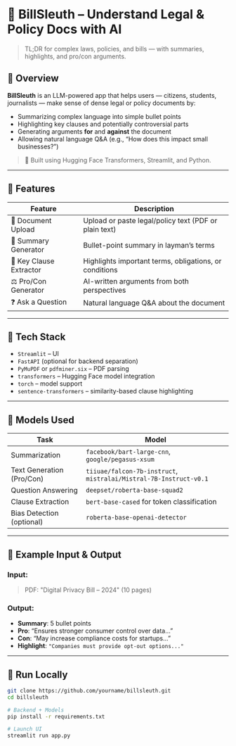 # 🧾 BillSleuth – Understand Legal & Policy Docs with AI

> TL;DR for complex laws, policies, and bills — with summaries, highlights, and pro/con arguments.

## 🚀 Overview

**BillSleuth** is an LLM-powered app that helps users — citizens, students, journalists — make sense of dense legal or policy documents by:
- Summarizing complex language into simple bullet points
- Highlighting key clauses and potentially controversial parts
- Generating arguments **for** and **against** the document
- Allowing natural language Q&A (e.g., “How does this impact small businesses?”)

> 📌 Built using Hugging Face Transformers, Streamlit, and Python.

---

## 🧠 Features

| Feature                | Description |
|------------------------|-------------|
| 📄 Document Upload     | Upload or paste legal/policy text (PDF or plain text) |
| 📝 Summary Generator   | Bullet-point summary in layman’s terms |
| 🧩 Key Clause Extractor| Highlights important terms, obligations, or conditions |
| ⚖️ Pro/Con Generator   | AI-written arguments from both perspectives |
| ❓ Ask a Question       | Natural language Q&A about the document |

---

## 🔧 Tech Stack

- `Streamlit` – UI
- `FastAPI` (optional for backend separation)
- `PyMuPDF` or `pdfminer.six` – PDF parsing
- `transformers` – Hugging Face model integration
- `torch` – model support
- `sentence-transformers` – similarity-based clause highlighting

---

## 🤖 Models Used

| Task | Model |
|------|-------|
| Summarization | `facebook/bart-large-cnn`, `google/pegasus-xsum` |
| Text Generation (Pro/Con) | `tiiuae/falcon-7b-instruct`, `mistralai/Mistral-7B-Instruct-v0.1` |
| Question Answering | `deepset/roberta-base-squad2` |
| Clause Extraction | `bert-base-cased` for token classification |
| Bias Detection (optional) | `roberta-base-openai-detector` |

---

## 🔄 Example Input & Output

### Input:
> PDF: "Digital Privacy Bill – 2024" (10 pages)

### Output:
- **Summary**: 5 bullet points
- **Pro**: “Ensures stronger consumer control over data...”
- **Con**: “May increase compliance costs for startups...”
- **Highlight**: `"Companies must provide opt-out options..."`

---

## 🧪 Run Locally

```bash
git clone https://github.com/yourname/billsleuth.git
cd billsleuth

# Backend + Models
pip install -r requirements.txt

# Launch UI
streamlit run app.py

